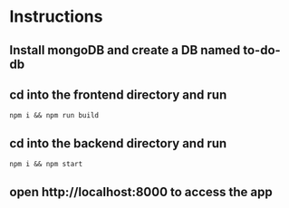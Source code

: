 # Instructions

## Install mongoDB and create a DB named to-do-db

## cd into the frontend directory and run

`npm i && npm run build`

## cd into the backend directory and run

`npm i && npm start`

## open http://localhost:8000 to access the app
